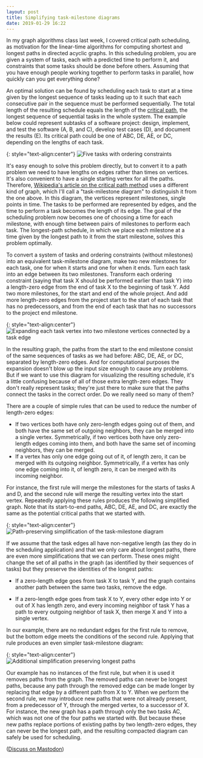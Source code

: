 ```yaml
---
layout: post
title: Simplifying task-milestone diagrams
date: 2019-01-29 16:22
---
```

In my graph algorithms class last week, I covered critical path scheduling, as motivation for the linear-time algorithms for computing shortest and longest paths in directed acyclic graphs. In this scheduling problem, you are given a system of tasks, each with a predicted time to perform it, and constraints that some tasks should be done before others. Assuming that you have enough people working together to perform tasks in parallel, how quickly can you get everything done?

An optimal solution can be found by scheduling each task to start at a time given by the longest sequence of tasks leading up to it such that each consecutive pair in the sequence must be performed sequentially. The total length of the resulting schedule equals the length of the [critical path](https://en.wikipedia.org/wiki/Critical_path_method), the longest sequence of sequential tasks in the whole system. The example below could represent subtasks of a software project: design, implement, and test the software (A, B, and C), develop test cases (D), and document the results (E). Its critical path could be one of ABC, DE, AE, or DC, depending on the lengths of each task.

{: style="text-align:center"}
![Five tasks with ordering constraints]({{site.baseurl}}/assets/2019/pert1.svg)

It's easy enough to solve this problem directly, but to convert it to a path problem we need to have lengths on edges rather than times on vertices. It's also convenient to have a single starting vertex for all the paths.
Therefore, [Wikipedia's article on the critical path method](https://en.wikipedia.org/wiki/Critical_path_method) uses a different kind of graph, which I'll call a "task-milestone diagram" to distinguish it from the one above.
In this diagram, the vertices represent milestones, single points in time. The tasks to be performed are represented by edges, and the time to perform a task becomes the length of its edge. The goal of the scheduling problem now becomes one of choosing a time for each milestone, with enough time between pairs of milestones to perform each task.
The longest-path schedule, in which we place each milestone at a time given by the longest path to it from the start milestone, solves this problem optimally.

To convert a system of tasks and ordering constraints (without milestones) into an equivalent task-milestone diagram, make two new milestones for each task, one for when it starts and one for when it ends. Turn each task into an edge between its two milestones. Transform each ordering constraint (saying that task X should be performed earlier than task Y) into a length-zero edge from the end of task X to the beginning of task Y. Add two more milestones, for the start and end of the whole project. And add more length-zero edges from the project start to the start of each task that has no predecessors, and from the end of each task that has no successors to the project end milestone.

{: style="text-align:center"}
![Expanding each task vertex into two milestone vertices connected by a task edge]({{site.baseurl}}/assets/2019/pert2.svg)

In the resulting graph, the paths from the start to the end milestone consist of the same sequences of tasks as we had before: ABC, DE, AE, or DC, separated by length-zero edges.
And for computational purposes the expansion doesn't blow up the input size enough to cause any problems. But if we want to use this diagram for visualizing the resulting schedule, it's a little confusing because of all of those extra length-zero edges. They don't really represent tasks; they're just there to make sure that the paths connect the tasks in the correct order. Do we really need so many of them?

There are a couple of simple rules that can be used to reduce the number of length-zero edges:

* If two vertices both have only zero-length edges going out of them, and both have the same set of outgoing neighbors, they can be merged into a single vertex. Symmetrically, if two vertices both have only zero-length edges coming into them, and both have the same set of incoming neighbors, they can be merged.
* If a vertex has only one edge going out of it, of length zero, it can be merged with its outgoing neighbor. Symmetrically, if a vertex has only one edge coming into it, of length zero, it can be merged with its incoming neighbor.

For instance, the first rule will merge the milestones for the starts of tasks A and D, and the second rule will merge the resulting vertex into the start vertex. Repeatedly applying these rules produces the following simplified graph. Note that its start-to-end paths, ABC, DE, AE, and DC, are exactly the same as the potential critical paths that we started with. 

{: style="text-align:center"}
![Path-preserving simplification of the task-milestone diagram]({{site.baseurl}}/assets/2019/pert3.svg)

If we assume that the task edges all have non-negative length (as they do in the scheduling application) and that we only care about longest paths, there are even more simplifications that we can perform. These ones might change the set of all paths in the graph (as identified by their sequences of tasks) but they preserve the identities of the longest paths:

* If a zero-length edge goes from task X to task Y, and the graph contains another path between the same two tasks, remove the edge.

* If a zero-length edge goes from task X to Y, every other edge into Y or out of X has length zero, and every incoming neighbor of task Y has a path to every outgoing neighbor of task X, then merge X and Y into a single vertex.

In our example, there are no redundant edges for the first rule to remove, but the bottom edge meets the conditions of the second rule. Applying that rule produces an even simpler task-milestone diagram:

{: style="text-align:center"}
![Additional simplification preserving longest paths]({{site.baseurl}}/assets/2019/pert4.svg)

Our example has no instances of the first rule, but when it is used it removes paths from the graph. The removed paths can never be longest paths, because any path through the removed edge can be made longer by replacing that edge by a different path from X to Y.
When we perform the second rule, we may introduce new paths that were not already present, from a predecessor of Y, through the merged vertex, to a successor of X. For instance, the new graph has a path through only the two tasks AC, which was not one of the four paths we started with. But because these new paths replace portions of existing paths by two length-zero edges, they can never be the longest path, and the resulting compacted diagram can safely be used for scheduling.

([Discuss on Mastodon](https://mathstodon.xyz/@11011110/101502692118389818))
